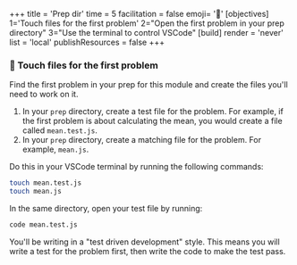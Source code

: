 +++
title = 'Prep dir'
time = 5
facilitation = false
emoji= '🧩'
[objectives]
    1='Touch files for the first problem'
    2="Open the first problem in your prep directory"
    3="Use the terminal to control VSCode"
[build]
  render = 'never'
  list = 'local'
  publishResources = false
+++

### 📄 Touch files for the first problem

Find the first problem in your prep for this module and create the files you'll need to work on it.

1. In your `prep` directory, create a test file for the problem. For example, if the first problem is about calculating the mean, you would create a file called `mean.test.js`.
1. In your `prep` directory, create a matching file for the problem. For example, `mean.js`.

Do this in your VSCode terminal by running the following commands:

```bash
touch mean.test.js
touch mean.js
```

In the same directory, open your test file by running:

```bash
code mean.test.js
```

You'll be writing in a "test driven development" style. This means you will write a test for the problem first, then write the code to make the test pass.
